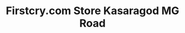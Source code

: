 ---
title: "Firstcry.com Store Kasaragod MG Road"
url: /kasargod/firstcry-com-store-kasaragod-mg-road/
shop: Babysachen
---